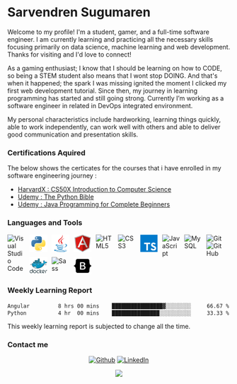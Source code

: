# Sarvendren Sugumaren

<p>Welcome to my profile! I'm a student, gamer, and a full-time software engineer. I am currently learning and practicing all the necessary skills focusing primarily on data science, machine learning and web development. Thanks for visiting and I'd love to connect!</p>

<!-- <p> I always knew I would be an engineer someday as I’m confident from the bottom of my heart that my passion is to create or build something that would help lots of people. It seemed like an appropriate dream given for my BE in Civil Engineering. I have experience from client based firm to main contractors firm all the while building good communication skills, presentation skills, public relation skills and so on. But something inside me always telling me to push myself further into learning more and learning something different. </p> -->

<p>As a gaming enthusiast; I know that I should be learning on how to CODE, so being a STEM student also means that I wont stop DOING. And that's when it happened; the spark I was missing ignited the moment I clicked my first web development tutorial. Since then, my journey in learning programming has started and still going strong. Currently I’m working as a software engineer in related in DevOps integrated environment.</p>

<p>My personal characteristics include hardworking, learning things quickly, able to work independently, can work well with others and able to deliver good communication and presentation skills.</p>

### Certifications Aquired

<p> The below shows the certicates for the courses that i have enrolled in my software engineering journey : </p>

* [HarvardX : CS50X Introduction to Computer Science](https://certificates.cs50.io/a0740ce0-efb9-4e4b-85bd-e2788fa24058.pdf?size=letter)
* [Udemy : The Python Bible](https://www.udemy.com/certificate/UC-b731eb96-7a07-4910-a324-e25084adf987/)
* [Udemy : Java Programming for Complete Beginners](https://www.udemy.com/certificate/UC-9076834b-6618-4568-a9ef-d64709c320c1/)


### Languages and Tools

<p>
<img align="left" alt="Visual Studio Code" width="40px" src="https://cdn.jsdelivr.net/gh/devicons/devicon/icons/vscode/vscode-original.svg" style="padding-right:10px;" />
<img align="left" alt="Python" width="40px" src="https://raw.githubusercontent.com/devicons/devicon/master/icons/python/python-original.svg" style="padding-right:10px;" />
<img align="left" alt="Java" width="40px" src="https://raw.githubusercontent.com/devicons/devicon/master/icons/java/java-original.svg" style="padding-right:10px;" />
<!-- <img align="left" alt="C++" width="40px" src="https://raw.githubusercontent.com/isocpp/logos/master/cpp_logo.png" style="padding-right:10px;" /> -->
<img align="left" alt="Angular" width="40px" src="https://raw.githubusercontent.com/devicons/devicon/master/icons/angularjs/angularjs-original.svg" alt="angular-js" style="padding-right:10px;" />
<img align="left" alt="HTML5" width="40px" src="https://cdn.jsdelivr.net/gh/devicons/devicon/icons/html5/html5-original.svg" style="padding-right:10px;" />
<img align="left" alt="CSS3" width="40px" src="https://cdn.jsdelivr.net/gh/devicons/devicon/icons/css3/css3-original.svg" style="padding-right:10px;" />
<img align="left" alt="TypeScript" width="40px" src="https://raw.githubusercontent.com/devicons/devicon/master/icons/typescript/typescript-original.svg" style="padding-right:10px;" />
<img align="left" alt="JavaScript" width="40px" src="https://cdn.jsdelivr.net/gh/devicons/devicon/icons/javascript/javascript-original.svg" style="padding-right:10px;" />
<img align="left" alt="MySQL" width="40px" src="https://cdn.jsdelivr.net/gh/devicons/devicon/icons/mysql/mysql-original.svg" style="padding-right:10px;" />
<img align="left" alt="Git" width="40px" src="https://cdn.jsdelivr.net/gh/devicons/devicon/icons/git/git-original.svg" style="padding-right:10px;" />
<img align="left" alt="GitHub" width="40px" src="https://user-images.githubusercontent.com/3369400/139447912-e0f43f33-6d9f-45f8-be46-2df5bbc91289.png" style="padding-right:10px;" />
<img align="left" alt="Docker" width="40px" src="https://raw.githubusercontent.com/devicons/devicon/master/icons/docker/docker-original-wordmark.svg" style="padding-right:10px;" />
<img align="left" alt="Sass" width="40px" src="https://cdn.jsdelivr.net/gh/devicons/devicon/icons/sass/sass-original.svg" style="padding-right:10px;" />
<img alt="Bootstrap" width="40px" src="https://raw.githubusercontent.com/devicons/devicon/master/icons/bootstrap/bootstrap-plain.svg" style="padding-right:10px;" />
</p>

### Weekly Learning Report


```text
Angular         8 hrs 00 mins    ████████████████▓░░░░░░░░     66.67 %
Python          4 hr  00 mins    ███████████████░░░░░░░░░░     33.33 %

```
</p>
<p>This weekly learning report is subjected to change all the time.</p>

### Contact me
<p align="center">
<a href="https://github.com/sarven96" target="_blank"><img alt="Github" src="https://img.shields.io/badge/GitHub-%2312100E.svg?&style=for-the-badge&logo=Github&logoColor=white"/></a> 
<a href="https://www.linkedin.com/in/sarvendrensugumaren" target="_blank"><img alt="LinkedIn" src="https://img.shields.io/badge/linkedin-%230077B5.svg?&style=for-the-badge&logo=linkedin&logoColor=white" /></a> 
</p>

<p align="center">
  <img src="https://capsule-render.vercel.app/api?type=waving&color=gradient&height=60&section=footer"/>
</p>




